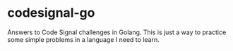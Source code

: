 # codesignal-go
Answers to Code Signal challenges in Golang.  This is just a way to practice some simple problems in a language I need to learn.
